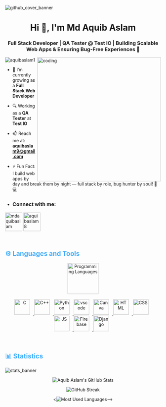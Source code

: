 ![github_cover_banner](https://b2662075.smushcdn.com/2662075/wp-content/uploads/@2x-Blog-Multimodal-Learning-Animation.gif?lossy=0&strip=1&webp=1)

<p align:"center" style="text-align: justify; margin: 0 50px; font-size: 17px;" >
<h1 align="center">Hi 👋, I'm Md Aquib Aslam</h1>
<h3 align="center">Full Stack Developer | QA Tester @ Test IO | Building Scalable Web Apps & Ensuring Bug-Free Experiences 🚀</h3>
<img align="right" alt="coding" width="400" src="https://user-images.githubusercontent.com/55389276/140866485-8fb1c876-9a8f-4d6a-98dc-08c4981eaf70.gif">

<p align="left">
  <img src="https://komarev.com/ghpvc/?username=aquibaslam1&label=Profile%20views&color=0e75b6&style=flat" alt="aquibaslam1" />
</p>

- 🌱 I’m currently growing as a **Full Stack Web Developer**
- 🔍 Working as a **QA Tester** at **Test IO**
- 📫 Reach me at: **aquibaslam9@gmail.com**
- ⚡ Fun Fact: I build web apps by day and break them by night — full stack by role, bug hunter by soul! 🧪💻



- <h3 align="left">Connect with me:</h3>


<p align="left">


<a href="https://linkedin.com/in/mdaquibaslam" target="blank"><img align="center" src="https://upload.wikimedia.org/wikipedia/commons/thumb/c/ca/LinkedIn_logo_initials.png/800px-LinkedIn_logo_initials.png" alt="mdaquibaslam" height="60" width="55" /></a>
<a href="https://instagram.com/aquibaslam8" target="blank"><img align="center" src="https://upload.wikimedia.org/wikipedia/commons/9/95/Instagram_logo_2022.svg" alt="aquibaslam8" height="60" width="55" /></a>


</p>
</div>
</p>    
<br>
<!-- Languages and Tools -->

<h2 style="color: #44AEFB">⚙️ Languages and Tools</h2>
<div align="center" style="display:block;">
    <img width="100px" alt="Programming Languages" src="https://user-images.githubusercontent.com/78341798/194531121-47b0119a-ce00-439d-b586-125f86acb098.png"/> 
</div>
<br>   
<!-- Icons Resources -->
<!-- https://devicon.dev/ -->
<!-- https://cdn.jsdelivr.net/npm/simple-icons@v3/icons/ -->
<div align="center">
 
  </a>

   <a href="https://www.cprogramming.com/" target="_blank" rel="noreferrer">
      <img  alt="C" height="50px" style="padding-right:10px;" src="https://cdn.jsdelivr.net/gh/devicons/devicon/icons/c/c-original.svg"/>
  </a>
  <a href="https://isocpp.org/" target="_blank" rel="noreferrer">
      <img  alt="C++" height="50px" style="padding-right:10px;" src="https://isocpp.org/assets/images/cpp_logo.png"/>
  </a>    
  <a href="https://www.python.org/" target="_blank" rel="noreferrer">
      <img  alt="Python" height="50px" style="padding-right:10px;" src="https://cdn.jsdelivr.net/gh/devicons/devicon/icons/python/python-original.svg"/>
  </a>
 
  <a href="https://code.visualstudio.com/" target="_blank" rel="noreferrer">
      <img  alt="vscode" height="50px" style="padding-right:10px;"src="https://cdn.jsdelivr.net/gh/devicons/devicon/icons/vscode/vscode-original.svg"/>
  </a>
  <a href="https://www.canva.com/" target="_blank" rel="noreferrer">
      <img  alt="Canva" height="50px" style="padding-right:10px;" src="https://cdn.jsdelivr.net/gh/devicons/devicon/icons/canva/canva-original.svg"/>
   </a>
  <a href="https://developer.mozilla.org/en-US/docs/Web/HTML" target="_blank" rel="noreferrer">
      <img  alt="HTML" height="50px" style="padding-right:10px;" src="https://cdn.jsdelivr.net/gh/devicons/devicon/icons/html5/html5-original.svg"/>
  </a>
  <a href="https://developer.mozilla.org/en-US/docs/Web/CSS" target="_blank" rel="noreferrer">
      <img  alt="CSS" height="50px" style="padding-right:10px;" src="https://cdn.jsdelivr.net/gh/devicons/devicon/icons/css3/css3-original.svg"/>
  </a>
   <a href="https://www.javascript.com/" target="_blank" rel="noreferrer">
      <img  alt="JS" height="50px" style="padding-right:10px;" src="https://static.cdnlogo.com/logos/j/69/javascript.svg"/>
  </a> 

 <a href="https://firebase.google.com/" target="_blank" rel="noreferrer">
      <img  alt="Firebase" height="50px" style="padding-right:10px;" src="https://firebase.google.com/static/images/brand-guidelines/logo-vertical.png"/>
  </a>

   <a href="https://www.djangoproject.com/" target="_blank" rel="noreferrer">
      <img  alt="Django" height="50px" style="padding-right:10px;" src="https://img.icons8.com/m_rounded/512/40C057/django.png"/>
  </a>
  
  </a>
</div>
<br>
<br>


<!-- Statistics -->

<h2 style="color: #44AEFB">📊 Statistics</h2>

![stats_banner](https://user-images.githubusercontent.com/78341798/194534778-d662496c-ae00-4e8d-ae9b-b90912054e7f.gif)

<!-- Begin Stats Cards -->
<!-- Resources:  -->
<!-- Github & Languages Stats: https://github.com/aquibaslam1/github-readme-stats --> 
<!-- Streak Stats: https://github.com/denvercoder1/github-readme-streak-stats -->
<!-- Change the value after ?username= to your GitHub username. -->
<div class="stats" align="center">

![Aquib Aslam's GitHub Stats](https://github-readme-stats.vercel.app/api?username=aquibaslam1&hide=stars&count_private=true&show_icons=true&theme=algolia&border_radius=20)

![GitHub Streak](https://streak-stats.demolab.com?user=aquibaslam1&count_private=true&theme=algolia&border_radius=20)

<!--[Most Used Languages](https://github-readme-stats.vercel.app/api/top-langs/?username=aquibaslam1&show_icons=true&theme=algolia&border_radius=20) -->
    
<!-- compact programming languages layout -->
<![Most Used Languages](https://github-readme-stats.vercel.app/api/top-langs/?username=aquibaslam1&layout=compact&show_icons=true&theme=algolia&border_radius=20)-->
</div>
<!--  End Stats Cards -->








